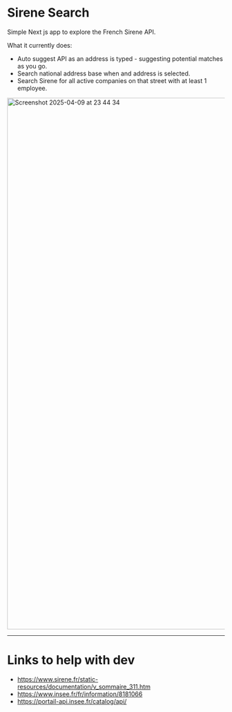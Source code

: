 # Sirene Search

Simple Next js app to explore the French Sirene API. 

What it currently does:

- Auto suggest API as an address is typed - suggesting potential matches as you go.
- Search national address base when and address is selected.
- Search Sirene for all active companies on that street with at least 1 employee.

<img width="1229" alt="Screenshot 2025-04-09 at 23 44 34" src="https://github.com/user-attachments/assets/cd31a6b3-9cb8-40c7-9ad0-7335ddad54b7" />

---

# Links to help with dev
- https://www.sirene.fr/static-resources/documentation/v_sommaire_311.htm
- https://www.insee.fr/fr/information/8181066
- https://portail-api.insee.fr/catalog/api/
